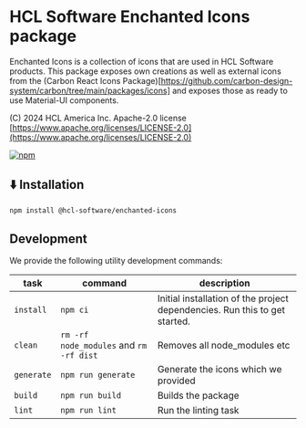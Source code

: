 # HCL Software Enchanted Icons package

Enchanted Icons is a collection of icons that are used in HCL Software products. This package exposes own creations as well as external icons from the (Carbon React Icons Package)[https://github.com/carbon-design-system/carbon/tree/main/packages/icons] and exposes those as ready to use Material-UI components.

(C) 2024 HCL America Inc. Apache-2.0 license [https://www.apache.org/licenses/LICENSE-2.0](https://www.apache.org/licenses/LICENSE-2.0)


[![npm](https://nodei.co/npm/@hcl-software/enchanted-icons.png)](https://www.npmjs.com/package/@hcl-software/enchanted-icons)

## ⬇️ Installation

```sh
npm install @hcl-software/enchanted-icons
```

## Development

We provide the following utility development commands:

| task | command | description |
|--|--|--|
| `install` | `npm ci` | Initial installation of the project dependencies. Run this to get started. |
| `clean` | `rm -rf node_modules` and `rm -rf dist` | Removes all node_modules etc |
| `generate` | `npm run generate` | Generate the icons which we provided |
| `build` | `npm run build` | Builds the package |
| `lint` | `npm run lint` | Run the linting task |
